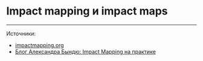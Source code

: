 # Impact mapping и impact maps




---
Источники:

- [impactmapping.org](https://www.impactmapping.org/about.html)
- [Блог Александра Бындю: Impact Mapping на практике](http://blog.byndyu.ru/2014/12/impact-mapping.html)
